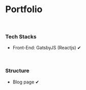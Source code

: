 ﻿<h1><strong>Portfolio</strong></h1>
<br>
<h3><strong>Tech Stacks</strong></h3>
<ul>
  <li> Front-End: GatsbyJS (Reactjs) &#10004;</li>
</ul>
<br>
<h3><strong>Structure</strong></h3>
<ul>
  <li>Blog page &#10004;</li>
</ul>
